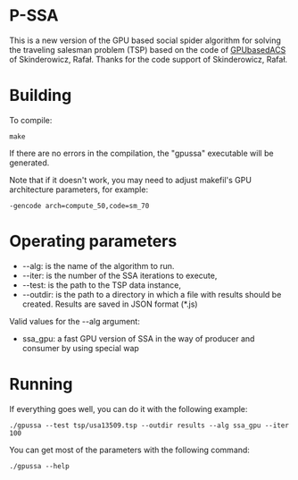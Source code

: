 # P-SSA

This is a new version of the GPU based social spider algorithm for solving the traveling salesman problem (TSP) based on the code of [GPUbasedACS](https://github.com/RSkinderowicz/GPUBasedACS) of Skinderowicz, Rafał.
Thanks for the code support of Skinderowicz, Rafał.

# Building

To compile:

    make

If there are no errors in the compilation, the "gpussa" executable will be generated.


Note that if it doesn't work, you may need to adjust makefil's GPU architecture parameters, for example:

    -gencode arch=compute_50,code=sm_70


# Operating parameters

- --alg: is the name of the algorithm to run.
- --iter: is the number of the SSA iterations to execute,
- --test: is the path to the TSP data instance,
- --outdir: is the path to a directory in which a file with results should be created. Results are saved in JSON format (*.js)

Valid values for the --alg argument:
- ssa_gpu: a fast GPU version of SSA in the way of producer and consumer by using special wap


# Running

If everything goes well, you can do it with the following example:

    ./gpussa --test tsp/usa13509.tsp --outdir results --alg ssa_gpu --iter 100 


You can get most of the parameters with the following command:

    ./gpussa --help
